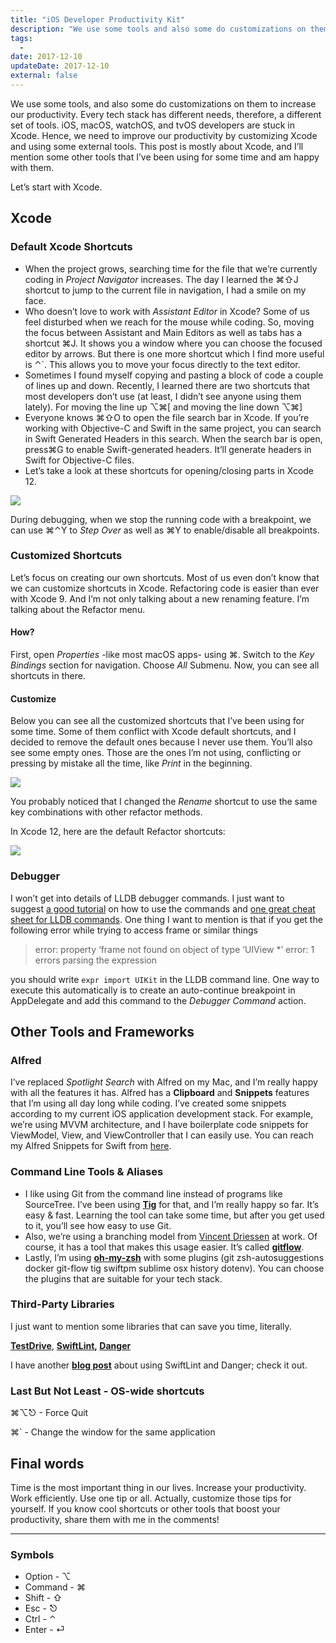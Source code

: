 ```yaml
---
title: "iOS Developer Productivity Kit"
description: "We use some tools and also some do customizations on them to increase our productivity. Every tech stack has different needs, thus, a different set of tools."
tags:
  -
date: 2017-12-10
updateDate: 2017-12-10
external: false
---
```


We use some tools, and also some do customizations on them to increase our productivity. Every tech stack has different needs, therefore, a different set of tools. iOS, macOS, watchOS, and tvOS developers are stuck in Xcode. Hence, we need to improve our productivity by customizing Xcode and using some external tools. This post is mostly about Xcode, and I’ll mention some other tools that I’ve been using for some time and am happy with them.

Let’s start with Xcode.

## Xcode

### Default Xcode Shortcuts

- When the project grows, searching time for the file that we’re currently coding in _Project Navigator_ increases. The day I learned the ⌘⇧J shortcut to jump to the current file in navigation, I had a smile on my face.
- Who doesn’t love to work with _Assistant Editor_ in Xcode? Some of us feel disturbed when we reach for the mouse while coding. So, moving the focus between Assistant and Main Editors as well as tabs has a shortcut ⌘J. It shows you a window where you can choose the focused editor by arrows. But there is one more shortcut which I find more useful is ⌃`. This allows you to move your focus directly to the text editor.
- Sometimes I found myself copying and pasting a block of code a couple of lines up and down. Recently, I learned there are two shortcuts that most developers don’t use (at least, I didn’t see anyone using them lately). For moving the line up ⌥⌘[ and moving the line down ⌥⌘]
- Everyone knows ⌘⇧O to open the file search bar in Xcode. If you’re working with Objective-C and Swift in the same project, you can search in Swift Generated Headers in this search. When the search bar is open, press⌘G to enable Swift-generated headers. It’ll generate headers in Swift for Objective-C files.
- Let’s take a look at these shortcuts for opening/closing parts in Xcode 12.

![](/images/content/essays/ios-dev-productivity-kit/Pasted%20image%2020230722214113.png)

During debugging, when we stop the running code with a breakpoint, we can use ⌘⌃Y to _Step Over_ as well as ⌘Y to enable/disable all breakpoints.

### Customized Shortcuts

Let’s focus on creating our own shortcuts. Most of us even don’t know that we can customize shortcuts in Xcode. Refactoring code is easier than ever with Xcode 9. And I’m not only talking about a new renaming feature. I’m talking about the Refactor menu.

#### How?

First, open _Properties_ -like most macOS apps- using ⌘. Switch to the _Key Bindings_ section for navigation. Choose _All_ Submenu. Now, you can see all shortcuts in there.

#### Customize

Below you can see all the customized shortcuts that I’ve been using for some time. Some of them conflict with Xcode default shortcuts, and I decided to remove the default ones because I never use them. You’ll also see some empty ones. Those are the ones I’m not using, conflicting or pressing by mistake all the time, like _Print_ in the beginning.

![](/images/content/essays/ios-dev-productivity-kit/Pasted%20image%2020230722214132.png)

You probably noticed that I changed the _Rename_ shortcut to use the same key combinations with other refactor methods.

In Xcode 12, here are the default Refactor shortcuts:

![](/images/content/essays/ios-dev-productivity-kit/Pasted%20image%2020230722214139.png)

### Debugger

I won’t get into details of LLDB debugger commands. I just want to suggest [a good tutorial](https://www.objc.io/issues/19-debugging/lldb-debugging/) on how to use the commands and [one great cheat sheet for LLDB commands](https://www.nesono.com/sites/default/files/lldb%20cheat%20sheet.pdf). One thing I want to mention is that if you get the following error while trying to access frame or similar things

> error: property ‘frame not found on object of type ‘UIView *’ error: 1 errors parsing the expression

you should write `expr import UIKit` in the LLDB command line. One way to execute this automatically is to create an auto-continue breakpoint in AppDelegate and add this command to the _Debugger Command_ action.

## Other Tools and Frameworks

### Alfred

I’ve replaced _Spotlight Search_ with Alfred on my Mac, and I’m really happy with all the features it has. Alfred has a **Clipboard** and **Snippets** features that I’m using all day long while coding. I’ve created some snippets according to my current iOS application development stack. For example, we’re using MVVM architecture, and I have boilerplate code snippets for ViewModel, View, and ViewController that I can easily use. You can reach my Alfred Snippets for Swift from [here](https://github.com/candostdagdeviren/Productivity/blob/master/Swift.alfredsnippets).

### Command Line Tools & Aliases

- I like using Git from the command line instead of programs like SourceTree. I’ve been using **[Tig](https://jonas.github.io/tig/)** for that, and I’m really happy so far. It’s easy & fast. Learning the tool can take some time, but after you get used to it, you’ll see how easy to use Git.
- Also, we’re using a branching model from [Vincent Driessen](http://nvie.com/posts/a-successful-git-branching-model/) at work. Of course, it has a tool that makes this usage easier. It’s called **[gitflow](https://github.com/nvie/gitflow)**.
- Lastly, I’m using **[oh-my-zsh](https://github.com/robbyrussell/oh-my-zsh/)** with some plugins (git zsh-autosuggestions docker git-flow tig swiftpm sublime osx history dotenv). You can choose the plugins that are suitable for your tech stack.

### Third-Party Libraries

I just want to mention some libraries that can save you time, literally.

**[TestDrive](https://github.com/JohnSundell/TestDrive)**, **[SwiftLint](https://github.com/realm/SwiftLint/), [Danger](https://github.com/danger/danger)**

I have another **[blog post](/using-swiftlint-and-danger-for-swift-best-practices)** about using SwiftLint and Danger; check it out.

### Last But Not Least - OS-wide shortcuts

⌘⌥⎋ - Force Quit

⌘` - Change the window for the same application

## Final words

Time is the most important thing in our lives. Increase your productivity. Work efficiently. Use one tip or all. Actually, customize those tips for yourself. If you know cool shortcuts or other tools that boost your productivity, share them with me in the comments!

---

### Symbols

- Option - ⌥
- Command - ⌘
- Shift - ⇧
- Esc - ⎋
- Ctrl - ⌃
- Enter - ⏎